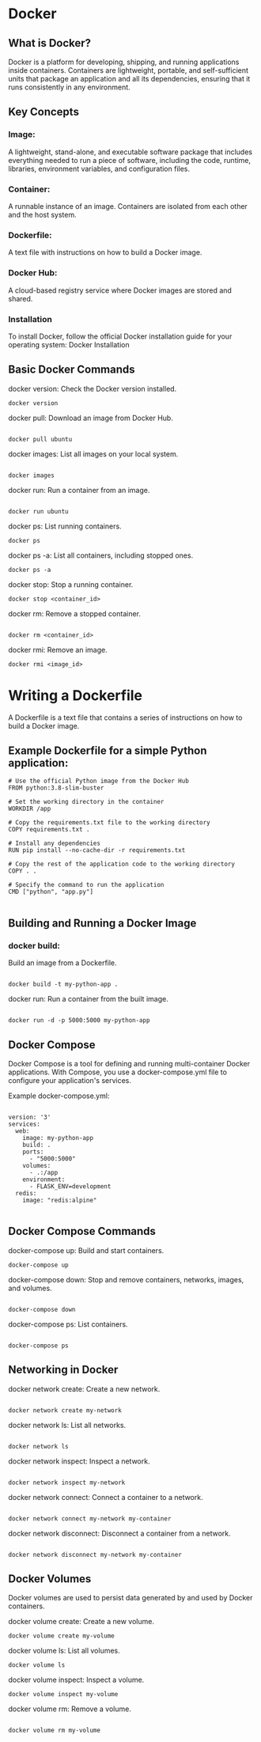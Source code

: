 # Docker

## What is Docker?
Docker is a platform for developing, shipping, and running applications inside containers. Containers are lightweight, portable, and self-sufficient units that package an application and all its dependencies, ensuring that it runs consistently in any environment.

## Key Concepts
### Image: 
A lightweight, stand-alone, and executable software package that includes everything needed to run a piece of software, including the code, runtime, libraries, environment variables, and configuration files.
### Container:
A runnable instance of an image. Containers are isolated from each other and the host system.
### Dockerfile:
A text file with instructions on how to build a Docker image.

### Docker Hub:
A cloud-based registry service where Docker images are stored and shared.

### Installation
To install Docker, follow the official Docker installation guide for your operating system: Docker Installation

## Basic Docker Commands
docker version: Check the Docker version installed.

```
docker version
```

docker pull: Download an image from Docker Hub.

```

docker pull ubuntu

```

docker images: List all images on your local system.

```

docker images

```
docker run: Run a container from an image.

```

docker run ubuntu

```
docker ps: List running containers.

```
docker ps

```
docker ps -a: List all containers, including stopped ones.

```
docker ps -a

```
docker stop: Stop a running container.

```
docker stop <container_id>

```

docker rm: Remove a stopped container.


```

docker rm <container_id>

```
docker rmi: Remove an image.

```
docker rmi <image_id>

```

# Writing a Dockerfile
A Dockerfile is a text file that contains a series of instructions on how to build a Docker image.

## Example Dockerfile for a simple Python application:

```
# Use the official Python image from the Docker Hub
FROM python:3.8-slim-buster

# Set the working directory in the container
WORKDIR /app

# Copy the requirements.txt file to the working directory
COPY requirements.txt .

# Install any dependencies
RUN pip install --no-cache-dir -r requirements.txt

# Copy the rest of the application code to the working directory
COPY . .

# Specify the command to run the application
CMD ["python", "app.py"]


```

## Building and Running a Docker Image
### docker build: 

Build an image from a Dockerfile.

```

docker build -t my-python-app .

```

docker run:
Run a container from the built image.

```

docker run -d -p 5000:5000 my-python-app

```

## Docker Compose
Docker Compose is a tool for defining and running multi-container Docker applications. With Compose, you use a docker-compose.yml file to configure your application's services.

Example docker-compose.yml:

```

version: '3'
services:
  web:
    image: my-python-app
    build: .
    ports:
      - "5000:5000"
    volumes:
      - .:/app
    environment:
      - FLASK_ENV=development
  redis:
    image: "redis:alpine"


```

## Docker Compose Commands

docker-compose up: Build and start containers.

```
docker-compose up

```

docker-compose down: Stop and remove containers, networks, images, and volumes.

```

docker-compose down

```

docker-compose ps: List containers.

```

docker-compose ps

```
## Networking in Docker

docker network create: Create a new network.

```

docker network create my-network

```

docker network ls: List all networks.

```

docker network ls

```

docker network inspect: Inspect a network.

```

docker network inspect my-network

```
docker network connect: Connect a container to a network.

```

docker network connect my-network my-container

```

docker network disconnect: Disconnect a container from a network.

```

docker network disconnect my-network my-container

```

## Docker Volumes

Docker volumes are used to persist data generated by and used by Docker containers.

docker volume create: Create a new volume.


```
docker volume create my-volume

```

docker volume ls: List all volumes.


```
docker volume ls

```

docker volume inspect: Inspect a volume.


```
docker volume inspect my-volume

```

docker volume rm: Remove a volume.


```

docker volume rm my-volume

```
